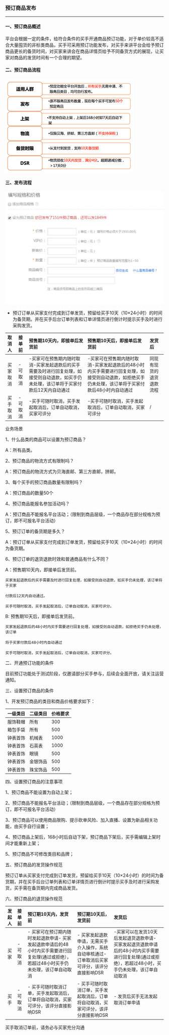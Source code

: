 ### 预订商品发布

---

#### 一、预订商品概述



平台会根据一定的条件，给符合条件的买手开通商品预订功能，对于单价较高不适合大量囤货的非标类商品，买手可采用预订功能发布，对买手来讲平台会给予预订商品更长的备货时间，对买家来讲会在商品详情页给予不同备货方式的展现，让买家对商品的发货时间有一个合理的期望。

#### 二、预订商品流程

![](/product-management/images/presale-1.png)

#### 三、发布流程

![](/product-management/images/presale-2.png)



* 预订订单从买家支付完成到订单发货，预留给买手10天（10×24小时）的时间为备货期。并在买手后台订单列表和订单详情页进行倒计时提示买手及时进行采购发货。

| 取消人 | 接单前 | 预售期10天内，即接单后发货前 | 预售期10天后，即接单后发货前 | 发货后 |
| :--- | :--- | :--- | :--- | :--- |
| 买家取消 | -可取消 | -买家可在预售期内随时取消-买家发起退款后的买手需要及时进行回复处理，如接受则自动退款，如买手仍未处理，该订单将于买家付款后12天内自动通过 | -买家可在预售期内随时取消-买家发起退款后的48小时内买手需要进行回复处理，如接受则自动退款，如拒绝买手仍未处理，该订单将于买家付款后48小时内自动通过 | 同现有现货的退货退款流程 |
| 买手取消 | -可取消 | -买手可随时取消，买手发起取消后，订单自动取消，买家可评分 | -买手可随时取消，买手发起取消后，订单自动取消，买家可评分 | / |



业务场景

1、什么品类的商品可以设置为预订商品？

A：所有品类。



2、预订商品的物流方式有限制吗？

A：预订商品的物流方式为贝海直邮、第三方直邮，拼邮。



3、每个买手的预订商品数量有限制吗？

A：预订商品的数量50个



4、预订商品能报名参加活动吗？

A：预订商品不能报名平台活动；（限制到商品层级，一个商品存在部分规格为预订，即不可报名平台活动）



5、预订订单的备货期是多久？

 A：预订订单从买家支付完成到订单发货，预留给买手10天（10×24小时）的时间为备货期。



6、预订订单的退货退款时效和普通商品有什么不同？

 A：预售期10天内，即接单后发货前。

    买家发起退款后的买手需要及时进行回复处理，如接受则自动退款，如买手仍未处理，该订单将于买家

    付款后12天内自动通过。

    买手可随时取消，买手发起取消后，订单自动取消，买家可评分。

 B: 预售期10天后，即接单后发货前。

    买家发起退款后的48小时内买手需要进行回复处理，如接受则自动退款，如拒绝买手仍未处理，该订单 

    将于买家付款后48小时内自动通过

    买手可随时取消，买手发起取消后，订单自动取消，买家可评分。







二、开通预订功能的条件

目前预订功能处于测试阶段，仅邀请部分买手参与，后续会全面开放，请关注运营通知。

三、设置预订商品的条件

1、开发预订商品的类目和商品价格要求如下：

| 一级类目 | 二级类目 | 价格要求 |
| :--- | :--- | :--- |
| 服饰鞋帽 | 所有 | 300 |
| 箱包手袋 | 所有 | 500 |
| 钟表首饰 | 机械表 | 1000 |
| 钟表首饰 | 石英表 | 1000 |
| 钟表首饰 | 眼镜 | 500 |
| 钟表首饰 | 金银饰品 | 500 |
| 钟表首饰 | 珠宝饰品 | 500 |

四、设置预订商品的注意事项

1、预订商品不能设置为自动上架；

2、预订商品不能报名平台活动；（限制到商品层级，一个商品存在部分规格为预订，即不可报名平台活动）

3、预订商品可以使用商品限购、提示砍单风险、加入直播、设置为新品相关功能，由买手自行设置；

4、预订商品上架后，168小时后自动下架，预订商品下架后，买手需编辑上架时间才能重新上架；

5、预订商品不可修改类目和品牌；

五、预订商品的发货操作规范

预订订单从买家支付完成到订单发货，预留给买手10天（10×24小时）的时间为备货期，并在买手后台订单列表和订单详情页进行倒计时提示买手及时进行采购发货，买手需在备货期内完成商品发货。

六、预订商品的退货操作规范

| 发起人 | 接单前 | 预订期10天内，发货前 | 预订期10天后，发货前 | 发货后 |
| :--- | :--- | :--- | :--- | :--- |
| 买家 | - 可取消 | - 买家可在预订期内随时发起退款申请- 买家发起退款申请后的48小时内买手需要进行回复处理\(通过或拒绝），若超过48小时买手仍未处理，该订单自动取消 | - 买家发起退款申请，无需买手介入操作，系统自动审核通过-订单取消后买家可评分，该评分直接影响DSR | -买家可以在发货10天后发起退货退款申请- 买家发起退货退款申请后的48小时内买手需要进行回复处理\(通过或拒绝），若超过48小时，买手仍未处理，该订单自动取消 |
| 买手 | -可取消 | - 买手可随时取消订单，买手发起取消后，订单将自动取消，买家可评分，该评分直接影响DSR | - 买手可随时取消订单，买手发起取消后，订单将自动取消，买家可评分，该评分直接影响DSR | - 发货后买手无法发起取消订单申请 |

买手取消订单前，请务必与买家充分沟通

